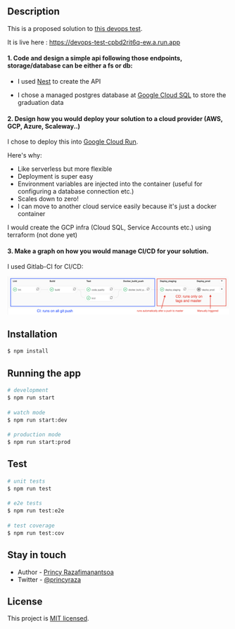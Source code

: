 ## Description

This is a proposed solution to [this devops test](https://github.com/tmdzk/simple-test).

It is live here : https://devops-test-cpbd2rit6q-ew.a.run.app

#### 1. Code and design a simple api following those endpoints, storage/database can be either a fs or db:

- I used [Nest](https://github.com/nestjs/nest) to create the API

- I chose a managed postgres database at [Google Cloud SQL](https://cloud.google.com/sql/docs/postgres/) to store the graduation data

#### 2. Design how you would deploy your solution to a cloud provider (AWS, GCP, Azure, Scaleway..)

I chose to deploy this into [Google Cloud Run](https://cloud.google.com/run/).

Here's why:

- Like serverless but more flexible
- Deployment is super easy
- Environment variables are injected into the container (useful for configuring a database connection etc.)
- Scales down to zero!
- I can move to another cloud service easily because it's just a docker container

I would create the GCP infra (Cloud SQL, Service Accounts etc.) using terraform (not done yet)

#### 3. Make a graph on how you would manage CI/CD for your solution.

I used Gitlab-CI for CI/CD:

![cicd](./cicd.png)

## Installation

```bash
$ npm install
```

## Running the app

```bash
# development
$ npm run start

# watch mode
$ npm run start:dev

# production mode
$ npm run start:prod
```

## Test

```bash
# unit tests
$ npm run test

# e2e tests
$ npm run test:e2e

# test coverage
$ npm run test:cov
```

## Stay in touch

- Author - [Princy Razafimanantsoa](https://www.princy.dev/)
- Twitter - [@princyraza](https://twitter.com/princyraza)

## License

This project is [MIT licensed](LICENSE).
